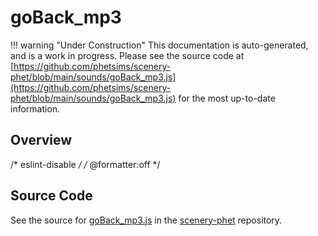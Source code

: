 # goBack_mp3

!!! warning "Under Construction"
    This documentation is auto-generated, and is a work in progress. Please see the source code at
    [https://github.com/phetsims/scenery-phet/blob/main/sounds/goBack_mp3.js](https://github.com/phetsims/scenery-phet/blob/main/sounds/goBack_mp3.js) for the most up-to-date information.

## Overview

/* eslint-disable */
/* @formatter:off */



## Source Code

See the source for [goBack_mp3.js](https://github.com/phetsims/scenery-phet/blob/main/sounds/goBack_mp3.js) in the [scenery-phet](https://github.com/phetsims/scenery-phet) repository.
